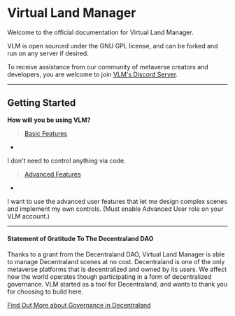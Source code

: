 # Virtual Land Manager

Welcome to the official documentation for Virtual Land Manager. 

VLM is open sourced under the GNU GPL license, and can be forked and run on any server if desired.

To receive assistance from our community of metaverse creators and developers, you are welcome to join [VLM's Discord Server]().

---

## Getting Started

**How will you be using VLM?**

>[Basic Features](getting-started/basic-install.md.md)
-
I don't need to control anything via code.

>[Advanced Features](getting-started/advanced-install.md.md)
-
I want to use the advanced user features that let me design complex scenes and implement my own controls. (Must enable Advanced User role on your VLM account.)

---

#### Statement of Gratitude To The Decentraland DAO

Thanks to a grant from the Decentraland DAO,
Virtual Land Manager is able to manage Decentraland scenes at no cost.
Decentraland is one of the only metaverse platforms that is decentralized and owned by its users.
We affect how the world operates though participating in a form of decentralized governance.
VLM started as a tool for Decentraland, and wants to thank you for choosing to build here.

[Find Out More about Governance in Decentraland](https://docs.decentraland.org/player/general/dao/overview/what-is-the-dao/)
